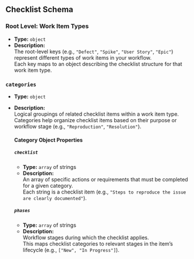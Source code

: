 ## Checklist Schema
### Root Level: Work Item Types

  - **Type:** `object`
  - **Description:**  
    The root-level keys (e.g., `"Defect"`, `"Spike"`, `"User Story"`, `"Epic"`) represent different types of work items in your workflow.  
    Each key maps to an object describing the checklist structure for that work item type.
  
  ### `categories`
  
  - **Type:** `object`
  - **Description:**  
    Logical groupings of related checklist items within a work item type.  
    Categories help organize checklist items based on their purpose or workflow stage (e.g., `"Reproduction"`, `"Resolution"`).
  
    #### Category Object Properties
    
    ##### **`checklist`**
    - **Type:** `array` of strings
    - **Description:**  
      An array of specific actions or requirements that must be completed for a given category.  
      Each string is a checklist item (e.g., `"Steps to reproduce the issue are clearly documented"`).
    
    ##### **`phases`**
    - **Type:** `array` of strings
    - **Description:**  
      Workflow stages during which the checklist applies.  
      This maps checklist categories to relevant stages in the item’s lifecycle (e.g., `["New", "In Progress"]`).
